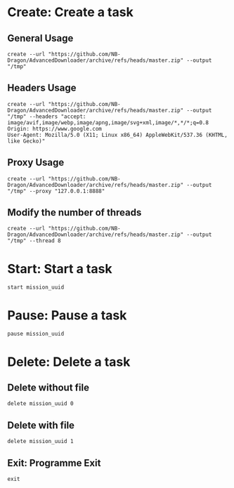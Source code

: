 # Create: Create a task
## General Usage
```Text
create --url "https://github.com/NB-Dragon/AdvancedDownloader/archive/refs/heads/master.zip" --output "/tmp"
```

## Headers Usage
```Text
create --url "https://github.com/NB-Dragon/AdvancedDownloader/archive/refs/heads/master.zip" --output "/tmp" --headers "accept: image/avif,image/webp,image/apng,image/svg+xml,image/*,*/*;q=0.8
Origin: https://www.google.com
User-Agent: Mozilla/5.0 (X11; Linux x86_64) AppleWebKit/537.36 (KHTML, like Gecko)"
```

## Proxy Usage
```Text
create --url "https://github.com/NB-Dragon/AdvancedDownloader/archive/refs/heads/master.zip" --output "/tmp" --proxy "127.0.0.1:8888"
```

## Modify the number of threads
```Text
create --url "https://github.com/NB-Dragon/AdvancedDownloader/archive/refs/heads/master.zip" --output "/tmp" --thread 8
```

# Start: Start a task
```Text
start mission_uuid
```

# Pause: Pause a task
```Text
pause mission_uuid
```

# Delete: Delete a task
## Delete without file
```Text
delete mission_uuid 0
```

## Delete with file
```Text
delete mission_uuid 1
```

## Exit: Programme Exit
```Text
exit
```
